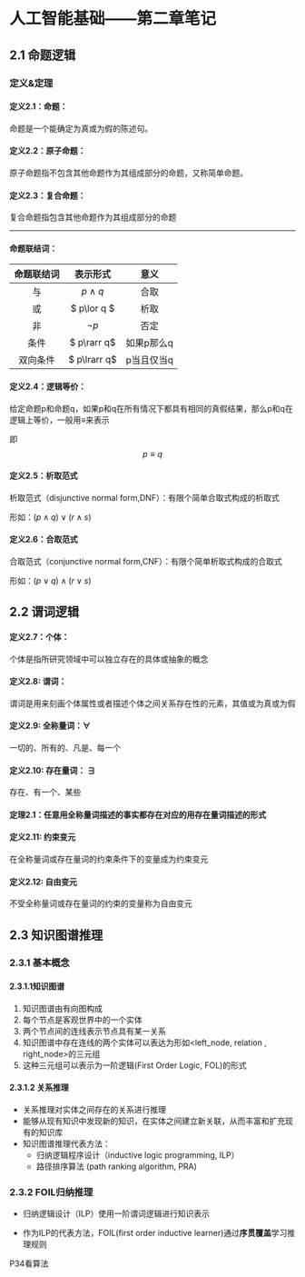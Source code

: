 
# 人工智能基础——第二章笔记

## 2.1 命题逻辑
### 定义&定理
#### 定义2.1：命题：

命题是一个能确定为真或为假的陈述句。

#### 定义2.2：原子命题：

原子命题指不包含其他命题作为其组成部分的命题，又称简单命题。

#### 定义2.3：复合命题：

复合命题指包含其他命题作为其组成部分的命题

---
#### 命题联结词：

| 命题联结词 |   表示形式   |    意义    |
| :--------: | :----------: | :--------: |
|     与     | $p \land q$  |    合取    |
|     或     | $ p\lor q $  |    析取    |
|     非     |  $\lnot p$   |    否定    |
|    条件    | $ p\rarr q$  | 如果p那么q |
|  双向条件  | $ p\lrarr q$ | p当且仅当q |

#### 定义2.4：逻辑等价：

给定命题p和命题q，如果p和q在所有情况下都具有相同的真假结果，那么p和q在逻辑上等价，一般用$\equiv$来表示

即$$ p \equiv q$$

#### 定义2.5：析取范式

析取范式（disjunctive normal form,DNF）：有限个简单合取式构成的析取式

形如：$(p\land q) \lor (r\land s)$
#### 定义2.6：合取范式

合取范式（conjunctive normal form,CNF）：有限个简单析取式构成的合取式

形如：$(p\lor q) \land (r\lor s)$
## 2.2 谓词逻辑

#### 定义2.7：个体：

个体是指所研究领域中可以独立存在的具体或抽象的概念

#### 定义2.8: 谓词：

谓词是用来刻画个体属性或者描述个体之间关系存在性的元素，其值或为真或为假

#### 定义2.9: 全称量词：$\forall$

一切的、所有的、凡是、每一个



#### 定义2.10: 存在量词： $\exists$

存在、有一个、某些

#### 定理2.1：任意用全称量词描述的事实都存在对应的用存在量词描述的形式

#### 定义2.11: 约束变元

在全称量词或存在量词的约束条件下的变量成为约束变元

#### 定义2.12: 自由变元

不受全称量词或存在量词的约束的变量称为自由变元

## 2.3 知识图谱推理

### 2.3.1  基本概念

#### 2.3.1.1知识图谱

1. 知识图谱由有向图构成
2. 每个节点是客观世界中的一个实体
3. 两个节点间的连线表示节点具有某一关系
4. 知识图谱中存在连线的两个实体可以表达为形如<left_node, relation , right_node>的三元组
5. 这种三元组可以表示为一阶逻辑(First Order Logic, FOL)的形式

#### 2.3.1.2  关系推理

* 关系推理对实体之间存在的关系进行推理
* 能够从现有知识中发现新的知识，在实体之间建立新关联，从而丰富和扩充现有的知识库
* 知识图谱推理代表方法：
  * 归纳逻辑程序设计（inductive logic programming, ILP）
  * 路径排序算法 (path ranking algorithm, PRA)

### 2.3.2 FOIL归纳推理

* 归纳逻辑设计（ILP）使用一阶谓词逻辑进行知识表示

* 作为ILP的代表方法，FOIL(first order inductive learner)通过**序贯覆盖**学习推理规则

P34看算法

